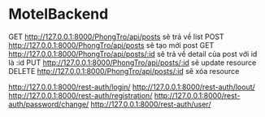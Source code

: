 # MotelBackend
GET http://127.0.0.1:8000/PhongTro/api/posts sẽ trả về list
POST http://127.0.0.1:8000/PhongTro/api/posts sẽ tạo mới post
GET http://127.0.0.1:8000/PhongTro/api/posts/:id sẽ trả về detail của post với id là :id
PUT http://127.0.0.1:8000/PhongTro/api/posts/:id sẽ update resource
DELETE http://127.0.0.1:8000/PhongTro/api/posts/:id sẽ xóa resource

http://127.0.0.1:8000/rest-auth/login/
http://127.0.0.1:8000/rest-auth/loout/
http://127.0.0.1:8000/rest-auth/registration/
http://127.0.0.1:8000/rest-auth/password/change/
http://127.0.0.1:8000/rest-auth/user/
